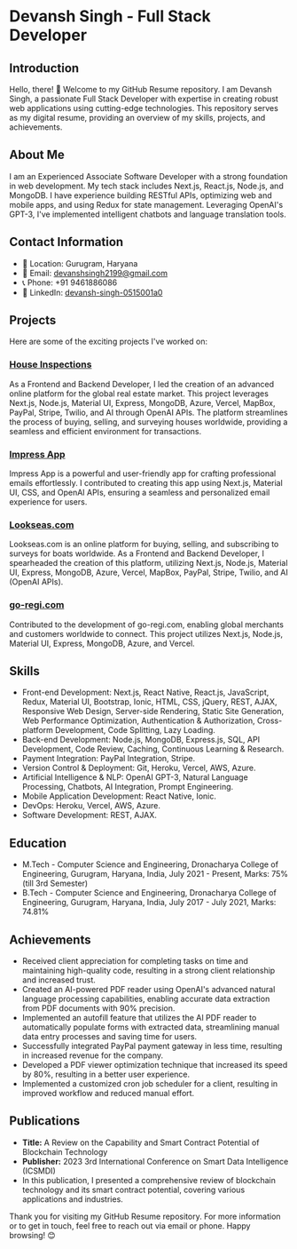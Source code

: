 # Devansh Singh - Full Stack Developer

## Introduction

Hello, there! 👋 Welcome to my GitHub Resume repository. I am Devansh Singh, a passionate Full Stack Developer with expertise in creating robust web applications using cutting-edge technologies. This repository serves as my digital resume, providing an overview of my skills, projects, and achievements.

## About Me

I am an Experienced Associate Software Developer with a strong foundation in web development. My tech stack includes Next.js, React.js, Node.js, and MongoDB. I have experience building RESTful APIs, optimizing web and mobile apps, and using Redux for state management. Leveraging OpenAI's GPT-3, I've implemented intelligent chatbots and language translation tools.

## Contact Information

- 📍 Location: Gurugram, Haryana
- 📧 Email: devanshsingh2199@gmail.com
- 📞 Phone: +91 9461886086
- 💼 LinkedIn: [devansh-singh-0515001a0](https://www.linkedin.com/in/devansh-singh-0515001a0)

## Projects

Here are some of the exciting projects I've worked on:

### [House Inspections](https://smw-house.vercel.app/)

As a Frontend and Backend Developer, I led the creation of an advanced online platform for the global real estate market. This project leverages Next.js, Node.js, Material UI, Express, MongoDB, Azure, Vercel, MapBox, PayPal, Stripe, Twilio, and AI through OpenAI APIs. The platform streamlines the process of buying, selling, and surveying houses worldwide, providing a seamless and efficient environment for transactions.

### [Impress App](https://impress-app.vercel.app/)

Impress App is a powerful and user-friendly app for crafting professional emails effortlessly. I contributed to creating this app using Next.js, Material UI, CSS, and OpenAI APIs, ensuring a seamless and personalized email experience for users.

### [Lookseas.com](https://lookseas.com)

Lookseas.com is an online platform for buying, selling, and subscribing to surveys for boats worldwide. As a Frontend and Backend Developer, I spearheaded the creation of this platform, utilizing Next.js, Node.js, Material UI, Express, MongoDB, Azure, Vercel, MapBox, PayPal, Stripe, Twilio, and AI (OpenAI APIs).

### [go-regi.com](https://go-regi.com)

Contributed to the development of go-regi.com, enabling global merchants and customers worldwide to connect. This project utilizes Next.js, Node.js, Material UI, Express, MongoDB, Azure, and Vercel.

## Skills

- Front-end Development: Next.js, React Native, React.js, JavaScript, Redux, Material UI, Bootstrap, Ionic, HTML, CSS, jQuery, REST, AJAX, Responsive Web Design, Server-side Rendering, Static Site Generation, Web Performance Optimization, Authentication & Authorization, Cross-platform Development, Code Splitting, Lazy Loading.
- Back-end Development: Node.js, MongoDB, Express.js, SQL, API Development, Code Review, Caching, Continuous Learning & Research.
- Payment Integration: PayPal Integration, Stripe.
- Version Control & Deployment: Git, Heroku, Vercel, AWS, Azure.
- Artificial Intelligence & NLP: OpenAI GPT-3, Natural Language Processing, Chatbots, AI Integration, Prompt Engineering.
- Mobile Application Development: React Native, Ionic.
- DevOps: Heroku, Vercel, AWS, Azure.
- Software Development: REST, AJAX.

## Education

- M.Tech - Computer Science and Engineering, Dronacharya College of Engineering, Gurugram, Haryana, India, July 2021 - Present, Marks: 75% (till 3rd Semester)
- B.Tech - Computer Science and Engineering, Dronacharya College of Engineering, Gurugram, Haryana, India, July 2017 - July 2021, Marks: 74.81%

## Achievements

- Received client appreciation for completing tasks on time and maintaining high-quality code, resulting in a strong client relationship and increased trust.
- Created an AI-powered PDF reader using OpenAI's advanced natural language processing capabilities, enabling accurate data extraction from PDF documents with 90% precision.
- Implemented an autofill feature that utilizes the AI PDF reader to automatically populate forms with extracted data, streamlining manual data entry processes and saving time for users.
- Successfully integrated PayPal payment gateway in less time, resulting in increased revenue for the company.
- Developed a PDF viewer optimization technique that increased its speed by 80%, resulting in a better user experience.
- Implemented a customized cron job scheduler for a client, resulting in improved workflow and reduced manual effort.

## Publications

- **Title:** A Review on the Capability and Smart Contract Potential of Blockchain Technology
- **Publisher:** 2023 3rd International Conference on Smart Data Intelligence (ICSMDI)
- In this publication, I presented a comprehensive review of blockchain technology and its smart contract potential, covering various applications and industries.

Thank you for visiting my GitHub Resume repository. For more information or to get in touch, feel free to reach out via email or phone. Happy browsing! 😊
